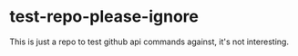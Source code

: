 # test-repo-please-ignore
This is just a repo to test github api commands against, it's not interesting.
